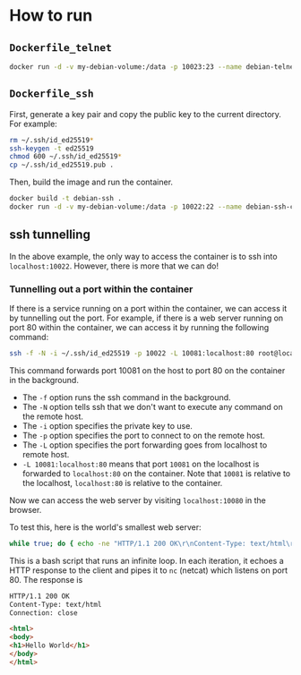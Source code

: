 # How to run

## `Dockerfile_telnet`

```bash
docker run -d -v my-debian-volume:/data -p 10023:23 --name debian-telnet-container debian-telnet
```

## `Dockerfile_ssh`

First, generate a key pair and copy the public key to the current directory. For example:

```bash
rm ~/.ssh/id_ed25519*
ssh-keygen -t ed25519
chmod 600 ~/.ssh/id_ed25519*
cp ~/.ssh/id_ed25519.pub . 
```

Then, build the image and run the container.

```bash
docker build -t debian-ssh .
docker run -d -v my-debian-volume:/data -p 10022:22 --name debian-ssh-container debian-ssh
```

## ssh tunnelling

In the above example, the only way to access the container is to ssh into `localhost:10022`. However, there is more that we can do!

### Tunnelling out a port within the container

If there is a service running on a port within the container, we can access it by tunnelling out the port. For example, if there is a web server running on port 80 within the container, we can access it by running the following command:

```bash
ssh -f -N -i ~/.ssh/id_ed25519 -p 10022 -L 10081:localhost:80 root@localhost
```

This command forwards port 10081 on the host to port 80 on the container in the background.
* The `-f` option runs the ssh command in the background.
* The `-N` option tells ssh that we don't want to execute any command on the remote host.
* The `-i` option specifies the private key to use.
* The `-p` option specifies the port to connect to on the remote host.
* The `-L` option specifies the port forwarding goes from localhost to remote host.
* `-L 10081:localhost:80` means that port `10081` on the localhost is forwarded to `localhost:80` on the container. Note that `10081` is relative to the localhost, `localhost:80` is relative to the container.

Now we can access the web server by visiting `localhost:10080` in the browser.

To test this, here is the world's smallest web server:

```bash
while true; do { echo -ne "HTTP/1.1 200 OK\r\nContent-Type: text/html\r\nConnection: close\r\n\r\n<html><body><h1>Hello World</h1></body></html>\r\n"; } | nc -l -p 80; done
```

This is a bash script that runs an infinite loop. In each iteration, it echoes a HTTP response to the client and pipes it to `nc` (netcat) which listens on port 80. The response is

```html
HTTP/1.1 200 OK
Content-Type: text/html
Connection: close

<html>
<body>
<h1>Hello World</h1>
</body>
</html>
```

